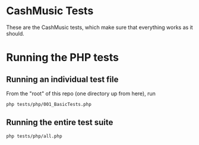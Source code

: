 # CashMusic Tests

These are the CashMusic tests, which make sure that everything works as it should.

# Running the PHP tests

## Running an individual test file

From the "root" of this repo (one directory up from here), run

    php tests/php/001_BasicTests.php

## Running the entire test suite

    php tests/php/all.php
